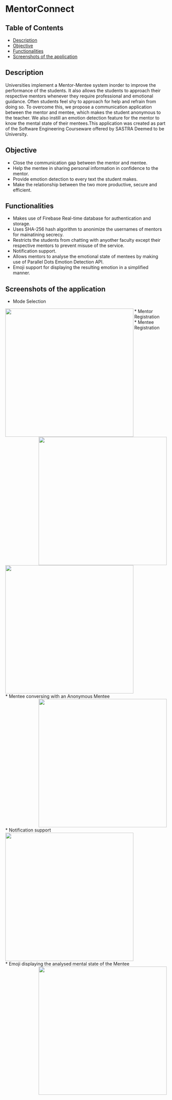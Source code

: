 # MentorConnect

## Table of Contents
* [Description](#description)
* [Objective](#objective)
* [Functionalities](#functionalities)
* [Screenshots of the application](#screenshots-of-the-application)

## Description
Universities implement a Mentor-Mentee system inorder to improve the performance of the students. It also allows the students to approach their respective mentors whenever they require professional and emotional guidance.
Often students feel shy to approach for help and refrain from doing so. To overcome this, we propose a communication application between the mentor and mentee, which makes the student anonymous to the teacher. We also instill an emotion detection feature for the mentor to know the mental state of their mentees.This application was created as part of the Software Engineering Courseware offered by SASTRA Deemed to be University.

## Objective
* Close the communication gap between the mentor and mentee.
* Help the mentee in sharing personal information in confidence to the mentor.
* Provide emotion detection to every text the student makes.
* Make the relationship between the two more productive, secure and efficient. 

## Functionalities
* Makes use of Firebase Real-time database for authentication and storage.
* Uses SHA-256 hash algorithm to anonimize the usernames of mentors for mainatining secrecy.
* Restricts the students from chatting with anyother faculty except their respective mentors to prevent misuse of the service.
* Notification support.
* Allows mentors to analyse the emotional state of mentees by making use of Parallel Dots Emotion Detection API.
* Emoji support for displaying the resulting emotion in a simplified manner.

## Screenshots of the application

* Mode Selection
<div align="left">
<img align="left" src="https://drive.google.com/uc?export=view&id=1eX1jv1n83dOVS4Uy6HAfciu1x5uSbdKR" width="400px" </img>
* Mentor Registration
</div>

<div align="right">
<img align="right" src="https://drive.google.com/uc?export=view&id=1u8Bb8v-u6xnVKUR5wSDl2nFCvX0g03Zt" width="400px" </img>
</div>
* Mentee Registration
<div align="left">
    <img src="https://drive.google.com/uc?export=view&id=19QmueBPgcYJk7nb9ANM9N6TLCewCOnOW" width="400px" </img> 
</div>
* Mentee conversing with an Anonymous Mentee
<div align="right">
   <img src="https://drive.google.com/uc?export=view&id=1cqgx1o9nvQA8k8bxbStHU-Spw1NhkXkp" width="400px" </img> 
</div>
* Notification support
<div align="left">
    <img src="https://drive.google.com/uc?export=view&id=1UxzS6gnv1fRt_WtM0qLUC9wh9ZnrmxMl" width="400px" </img>
</div>
* Emoji displaying the analysed mental state of the Mentee
<div align="right">
    <img src="https://drive.google.com/uc?export=view&id=1hhgWToJoerZ7ycNzq96cwZVFN-At-lyL" width="400px" </img> 
</div>
